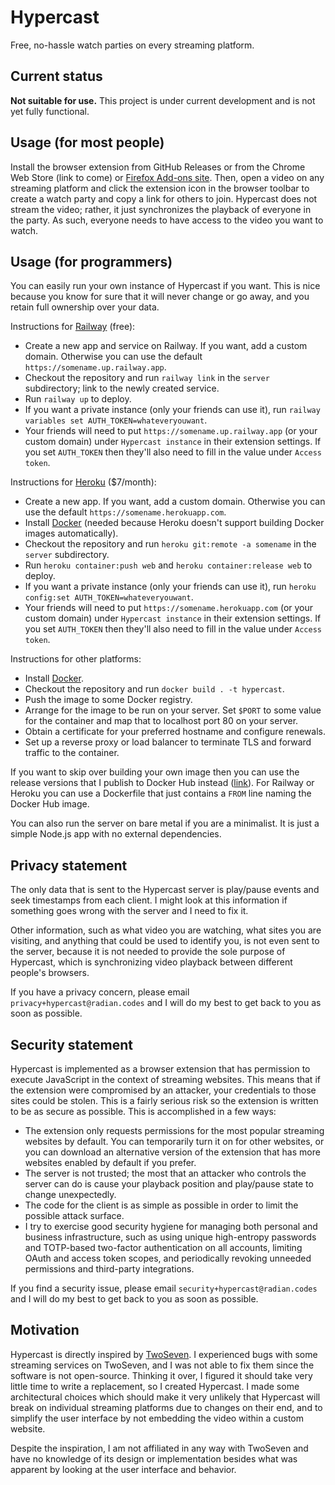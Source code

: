 # Hypercast

Free, no-hassle watch parties on every streaming platform.

## Current status

**Not suitable for use.** This project is under current development
and is not yet fully functional.

## Usage (for most people)

Install the browser extension from GitHub Releases or from the Chrome
Web Store (link to come) or [Firefox Add-ons
site](https://addons.mozilla.org/en-US/firefox/addon/hypercast/).
Then, open a video on any streaming platform and click the extension
icon in the browser toolbar to create a watch party and copy a link
for others to join. Hypercast does not stream the video; rather, it
just synchronizes the playback of everyone in the party. As such,
everyone needs to have access to the video you want to watch.

## Usage (for programmers)

You can easily run your own instance of Hypercast if you want. This is
nice because you know for sure that it will never change or go away,
and you retain full ownership over your data.

Instructions for [Railway](https://railway.app/) (free):

* Create a new app and service on Railway. If you want, add a custom
  domain. Otherwise you can use the default
  `https://somename.up.railway.app`.
* Checkout the repository and run `railway link` in the `server`
  subdirectory; link to the newly created service.
* Run `railway up` to deploy.
* If you want a private instance (only your friends can use it), run
  `railway variables set AUTH_TOKEN=whateveryouwant`.
* Your friends will need to put `https://somename.up.railway.app` (or
  your custom domain) under `Hypercast instance` in their extension
  settings. If you set `AUTH_TOKEN` then they'll also need to fill in
  the value under `Access token`.

Instructions for [Heroku](https://heroku.com/) ($7/month):

* Create a new app. If you want, add a custom domain. Otherwise you
  can use the default `https://somename.herokuapp.com`.
* Install [Docker](https://www.docker.com/) (needed because Heroku
  doesn't support building Docker images automatically).
* Checkout the repository and run `heroku git:remote -a somename` in
  the `server` subdirectory.
* Run `heroku container:push web` and `heroku container:release web`
  to deploy.
* If you want a private instance (only your friends can use it), run
  `heroku config:set AUTH_TOKEN=whateveryouwant`.
* Your friends will need to put `https://somename.herokuapp.com` (or
  your custom domain) under `Hypercast instance` in their extension
  settings. If you set `AUTH_TOKEN` then they'll also need to fill in
  the value under `Access token`.

Instructions for other platforms:

* Install [Docker](https://www.docker.com/).
* Checkout the repository and run `docker build . -t hypercast`.
* Push the image to some Docker registry.
* Arrange for the image to be run on your server. Set `$PORT` to some
  value for the container and map that to localhost port 80 on your
  server.
* Obtain a certificate for your preferred hostname and configure
  renewals.
* Set up a reverse proxy or load balancer to terminate TLS and forward
  traffic to the container.

If you want to skip over building your own image then you can use the
release versions that I publish to Docker Hub instead
([link](https://hub.docker.com/r/radiansoftware/hypercast)). For
Railway or Heroku you can use a Dockerfile that just contains a `FROM`
line naming the Docker Hub image.

You can also run the server on bare metal if you are a minimalist. It
is just a simple Node.js app with no external dependencies.

## Privacy statement

The only data that is sent to the Hypercast server is play/pause
events and seek timestamps from each client. I might look at this
information if something goes wrong with the server and I need to fix
it.

Other information, such as what video you are watching, what sites you
are visiting, and anything that could be used to identify you, is not
even sent to the server, because it is not needed to provide the sole
purpose of Hypercast, which is synchronizing video playback between
different people's browsers.

If you have a privacy concern, please email
`privacy+hypercast@radian.codes` and I will do my best to get back to
you as soon as possible.

## Security statement

Hypercast is implemented as a browser extension that has permission to
execute JavaScript in the context of streaming websites. This means
that if the extension were compromised by an attacker, your
credentials to those sites could be stolen. This is a fairly serious
risk so the extension is written to be as secure as possible. This is
accomplished in a few ways:

* The extension only requests permissions for the most popular
  streaming websites by default. You can temporarily turn it on for
  other websites, or you can download an alternative version of the
  extension that has more websites enabled by default if you prefer.
* The server is not trusted; the most that an attacker who controls
  the server can do is cause your playback position and play/pause
  state to change unexpectedly.
* The code for the client is as simple as possible in order to limit
  the possible attack surface.
* I try to exercise good security hygiene for managing both personal
  and business infrastructure, such as using unique high-entropy
  passwords and TOTP-based two-factor authentication on all accounts,
  limiting OAuth and access token scopes, and periodically revoking
  unneeded permissions and third-party integrations.

If you find a security issue, please email
`security+hypercast@radian.codes` and I will do my best to get back to
you as soon as possible.

## Motivation

Hypercast is directly inspired by [TwoSeven](https://twoseven.xyz/). I
experienced bugs with some streaming services on TwoSeven, and I was
not able to fix them since the software is not open-source. Thinking
it over, I figured it should take very little time to write a
replacement, so I created Hypercast. I made some architectural choices
which should make it very unlikely that Hypercast will break on
individual streaming platforms due to changes on their end, and to
simplify the user interface by not embedding the video within a custom
website.

Despite the inspiration, I am not affiliated in any way with TwoSeven
and have no knowledge of its design or implementation besides what was
apparent by looking at the user interface and behavior.
